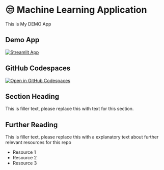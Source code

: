 # 😒 Machine Learning Application

This is My DEMO App

## Demo App

[![Streamlit App](https://static.streamlit.io/badges/streamlit_badge_black_white.svg)](https://dp-ML.streamlit.app/)

## GitHub Codespaces

[![Open in GitHub Codespaces](https://github.com/codespaces/badge.svg)](https://codespaces.new/streamlit/app-starter-kit?quickstart=1)

## Section Heading

This is filler text, please replace this with text for this section.

## Further Reading

This is filler text, please replace this with a explanatory text about further relevant resources for this repo
- Resource 1
- Resource 2
- Resource 3

